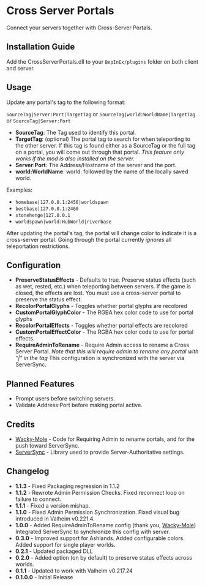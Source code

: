 # Cross Server Portals
Connect your servers together with Cross-Server Portals.

## Installation Guide
Add the CrossServerPortals.dll to your `BepInEx/plugins` folder on both client and server.

## Usage
Update any portal's tag to the following format: 

`SourceTag|Server:Port|TargetTag` 
or 
`SourceTag|world:WorldName|TargetTag`
or
`SourceTag|Server:Port`

 - **SourceTag**: The Tag used to identify this portal.
 - **TargetTag**: (optional) The portal tag to search for when teleporting to the other server. If this tag is found either as a SourceTag or the full tag on a portal, you will come out through that portal. *This feature only works if the mod is also installed on the server.*
 - **Server:Port**: The Address/Hostname of the server and the port.
 - **world:WorldName**: world: followed by the name of the locally saved world.

 Examples:
 -  `homebase|127.0.0.1:2456|worldspawn`
 -  `bestbase|127.0.0.1:2460`
 - `stonehenge|127.0.0.1`
 - `worldspawn|world:HubWorld|riverbase`

 After updating the portal's tag, the portal will change color to indicate it is a cross-server portal. Going through the portal currently *ignores* all teleportation restrictions.

## Configuration

 - **PreserveStatusEffects** - Defaults to true. Preserve status effects (such as wet, rested, etc.) when teleporting between servers. If the game is closed, the effects are lost. You must use a cross-server portal to preserve the status effect.
 - **RecolorPortalGlyphs** - Toggles whether portal glyphs are recolored
 - **CustomPortalGlyphColor** - The RGBA hex color code to use for portal glyphs
 - **RecolorPortalEffects** - Toggles whether portal effects are recolored
 - **CustomPortalEffectColor** - The RGBA hex color code to use for portal effects. 
 - **RequireAdminToRename** - Require Admin access to rename a Cross Server Portal. *Note that this will require admin to rename any portal with "|" in the tag* This configuration is synchronized with the server via ServerSync.

## Planned Features
 - Prompt users before switching servers.
 - Validate Address:Port before making portal active.

## Credits
- [Wacky-Mole](https://github.com/Wacky-Mole) - Code for Requiring Admin to rename portals, and for the push toward ServerSync.
- [ServerSync](https://github.com/blaxxun-boop/ServerSync) - Library used to provide Server-Authoritative settings.

## Changelog
 - **1.1.3** - Fixed Packaging regression in 1.1.2
 - **1.1.2** - Rewrote Admin Permission Checks. Fixed reconnect loop on failure to connect.
 - **1.1.1** - Fixed a version mishap.
 - **1.1.0** - Fixed Admin Permission Synchronization. Fixed visual bug introduced in Valheim v0.221.4.
 - **1.0.0** - Added RequireAdminToRename config (thank you, [Wacky-Mole](https://github.com/Wacky-Mole)) Integrated ServerSync to synchronize this config with server.
 - **0.3.0** - Improved support for Ashlands. Added configurable colors. Added support for single player worlds.
 - **0.2.1** - Updated packaged DLL
 - **0.2.0** - Added option (on by default) to preserve status effects across worlds.
 - **0.1.1** - Updated to work with Valheim v0.217.24
 - **0.1.0.0** - Initial Release


